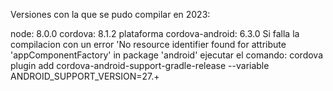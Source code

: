 Versiones con la que se pudo compilar en 2023:

node: 8.0.0
cordova: 8.1.2
plataforma cordova-android: 6.3.0
Si falla la compilacion con un error 'No resource identifier found for attribute 'appComponentFactory' in package 'android' ejecutar el comando:
    cordova plugin add cordova-android-support-gradle-release --variable ANDROID_SUPPORT_VERSION=27.+